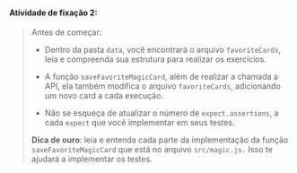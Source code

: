 ####  Atividade de fixação 2:
> Antes de começar:
>
> * Dentro da pasta `data`, você encontrará o arquivo `favoriteCards`, leia e compreenda sua estrutura para realizar os exercícios.
>
> * A função `saveFavoriteMagicCard`, além de realizar a chamada a API, ela também modifica o arquivo `favoriteCards`, adicionando um novo card a cada execução.
>
> * Não se esqueça de atualizar o número de `expect.assertions`, a cada `expect` que você implementar em seus testes.
>
> **Dica de ouro**: leia e entenda cada parte da implementação da função `saveFavoriteMagicCard` que está no arquivo `src/magic.js.` Isso te ajudará a implementar os testes.
>







